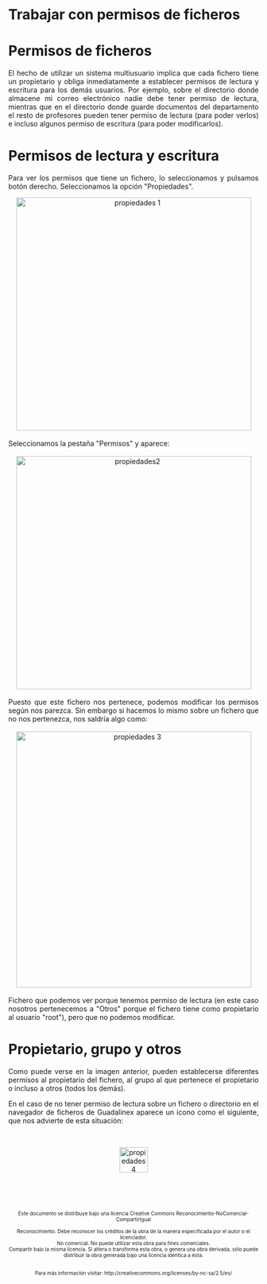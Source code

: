 # Trabajar con permisos de ficheros

<h1>Permisos de ficheros</h1>
<div style="text-align: justify;">El hecho de utilizar un sistema
multiusuario implica que cada fichero tiene un propietario y obliga
inmediatamente a establecer permisos de lectura y escritura para los
demás usuarios. Por ejemplo, sobre el directorio donde almacene mi
correo electrónico nadie debe tener permiso de lectura, mientras que en
el directorio donde guarde documentos del departamento el resto de
profesores pueden tener permiso de lectura (para poder verlos) e
incluso algunos permiso de escritura (para poder modificarlos).<br />
</div>
<h1>Permisos de lectura y escritura</h1><p style="text-align: justify;">Para ver los permisos que tiene un fichero, lo seleccionamos y pulsamos botón derecho. Seleccionamos la opción &quot;Propiedades&quot;.<br /></p><div style="text-align: center;"><img width="473" vspace="0" hspace="0" height="469" border="0" src="img/propiedades1.png" alt="propiedades 1" title="propiedades 1" /><br /><br /><div style="text-align: justify;">Seleccionamos la pestaña &quot;Permisos&quot; y aparece:<br /><br /><div style="text-align: center;"><img width="473" vspace="0" hspace="0" height="469" border="0" src="img/propiedades2.png" alt="propiedades2" title="propiedades2" /><br /><div style="text-align: justify;"><br />Puesto
que este fichero nos pertenece, podemos modificar los permisos según
nos parezca. Sin embargo si hacemos lo mismo sobre un fichero que no
nos pertenezca, nos saldría algo como:<br /><br /><div style="text-align: center;"><img width="473" vspace="0" hspace="0" height="515" border="0" src="img/propiedades3.png" alt="propiedades 3" title="propiedades 3" /><br /><br /><div style="text-align: justify;">Fichero
que podemos ver porque tenemos permiso de lectura (en este caso
nosotros pertenecemos a &quot;Otros&quot; porque el fichero tiene como
propietario al usuario &quot;root&quot;), pero que no podemos modificar.<br /></div></div></div></div></div></div><h1>Propietario, grupo y otros</h1><p style="text-align: justify;">Como
puede verse en la imagen anterior, pueden establecerse diferentes
permisos al propietario del fichero, al grupo al que pertenece el
propietario o incluso a otros (todos los demás).</p><p style="text-align: justify;">En
el caso de no tener permiso de lectura sobre un fichero o directorio en
el navegador de ficheros de Guadalinex aparece un icono como el
siguiente, que nos advierte de esta situación:</p><br /><p style="text-align: center;"><img width="57" vspace="0" hspace="0" height="51" border="0" src="img/propiedades4.png" alt="propiedades 4" title="propiedades 4" /></p><br /><p style="text-align: center;"><br /></p><p style="text-align: center;"><font size="1">Este documento se distribuye bajo una licencia Creative Commons Reconocimiento-NoComercial-CompartirIgual<br />
<br />Reconocimiento. Debe reconocer los créditos de la obra de la manera especificada por el autor o el licenciador.<br />No comercial. No puede utilizar esta obra para fines comerciales.<br />Compartir bajo la misma licencia. Si altera o transforma esta obra, o
genera una obra derivada, sólo puede distribuir la obra generada bajo
una licencia idéntica a ésta.<br />
<br />
<br />
Para más información visitar: http://creativecommons.org/licenses/by-nc-sa/2.5/es/</font>

</p>
